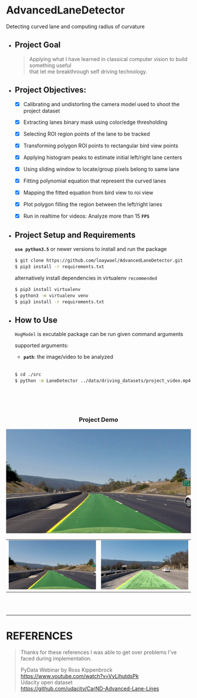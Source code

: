 # AdvancedLaneDetector
Detecting curved lane and computing radius of curvature   


- ## Project Goal   
    > Applying what I have learned in classical computer vision to build something useful   
    > that let me breakthrough self driving technology.   
 
- ## Project Objectives:
	- [x] Calibrating and undistorting the camera model used to shoot the project dataset
	- [x] Extracting lanes binary mask using color/edge thresholding 
	- [x] Selecting ROI region points of the lane to be tracked
	- [x] Transforming polygon ROI points to rectangular bird view points
	- [x] Applying histogram peaks to estimate initial left/right lane centers
    - [x] Using sliding window to locate/group pixels belong to same lane
    - [x] Fitting polynomial equation that represent the curved lanes
    - [x] Mapping the fitted equation from bird view to roi view
    - [x] Plot polygon filling the region between the left/right lanes
	- [x] Run in realtime for videos: Analyze more than 15 **`FPS`**


- ## Project Setup and Requirements   
  **`use python3.5`** or newer versions to install and run the package  
  ```bash
  $ git clone https://github.com/loaywael/AdvancedLaneDetector.git   
  $ pip3 install -r requirements.txt      
  ```   
  
  alternatively install dependencies in virtualenv `recommended`   
  ```bash
  $ pip3 install virtualenv   
  $ python3 -m virtualenv venv   
  $ pip3 install -r requirements.txt   
  ```   
  
  
- ## How to Use   
   `HogModel` is excutable package can be run given command arguments   
   
   supported arguments:   
	- **`path`**: the image/video to be analyzed   
   </br>   
   
   ```bash  
   $ cd ./src     
   $ python -m LaneDetector ../data/driving_datasets/project_video.mp4   
   ```

</br></br></br>  



<h3 align=center>Project Demo</h3>

[![Project Demo](assets/test1.png)](assets/output_video.webm)

<table><tr>
<td><img src="assets/test1.png" alt="lane detected in green" style="width: 100%;"/></td>
<td><img src="assets/test2.png" alt="lane detected in green" style="width: 100%;"/></td>
</tr></table>
</br></br>
   
***

# REFERENCES

> Thanks for these references I was able to get over problems I've faced during implementation.   
>   
>    PyData Webinar by Ross Kippenbrock   
    https://www.youtube.com/watch?v=VyLihutdsPk   
    Udacity open dataset    
    https://github.com/udacity/CarND-Advanced-Lane-Lines




